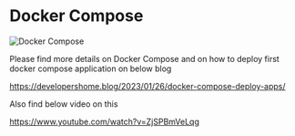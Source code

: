 # Docker Compose

![Docker Compose](https://user-images.githubusercontent.com/118063572/215891919-f1b0b249-bd15-441f-99ab-2bb4f375ca14.png)

Please find more details on Docker Compose and on how to deploy first docker compose application on below blog

https://developershome.blog/2023/01/26/docker-compose-deploy-apps/

Also find below video on this

https://www.youtube.com/watch?v=ZjSPBmVeLqg
